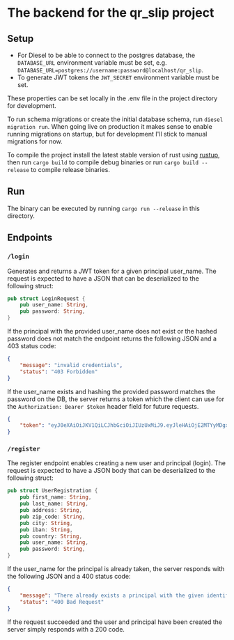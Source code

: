 # The backend for the qr_slip project

## Setup
 * For Diesel to be able to connect to the postgres database, the `DATABASE_URL` environment variable must be set,
   e.g. `DATABASE_URL=postgres://username:password@localhost/qr_slip`.
 * To generate JWT tokens the `JWT_SECRET` environment variable must be set.

These properties can be set locally in the .env file in the project directory for development.

To run schema migrations or create the initial database schema, run `diesel migration run`. When going live on production
it makes sense to enable running migrations on startup, but for development I'll stick to manual migrations for now.

To compile the project install the latest stable version of rust using [rustup](https://rustup.rs/), then run
`cargo build` to compile debug binaries or run `cargo build --release` to compile release binaries.

## Run
The binary can be executed by running `cargo run --release` in this directory.

## Endpoints

### `/login`
Generates and returns a JWT token for a given principal user_name. The request is expected to have a JSON that can be
deserialized to the following struct:
```rust
pub struct LoginRequest {
    pub user_name: String,
    pub password: String,
}
```
If the principal with the provided user_name does not exist or the hashed password does not match the endpoint returns
the following JSON and a 403 status code:
```json
{
    "message": "invalid credentials",
    "status": "403 Forbidden"
}
```

If the user_name exists and hashing the provided password matches the password on the DB, the server returns a token
which the client can use for the `Authorization: Bearer $token` header field for future requests.
```json
{
    "token": "eyJ0eXAiOiJKV1QiLCJhbGciOiJIUzUxMiJ9.eyJleHAiOjE2MTYyMDgxNTcsInN1YiI6InJvYmluZnJpZWRsaSJ9.XE8y4eKDGekeZptdqraTgqWkZsV8UVAuHjKUj2oY8zHptM1cqRr-Nwqkq6ecAjNe6Oo3uRPK8YALJCXGhTUDPw"
}
```

### `/register`
The register endpoint enables creating a new user and principal (login). The request is expected to have a JSON body that
can be deserialized to the following struct:
```rust
pub struct UserRegistration {
    pub first_name: String,
    pub last_name: String,
    pub address: String,
    pub zip_code: String,
    pub city: String,
    pub iban: String,
    pub country: String,
    pub user_name: String,
    pub password: String,
}
```
If the user_name for the principal is already taken, the server responds with the following JSON and a 400 status code:
```json
{
    "message": "There already exists a principal with the given identifier: 'my_user_name'",
    "status": "400 Bad Request"
}
```
If the request succeeded and the user and principal have been created the server simply responds with a 200 code.